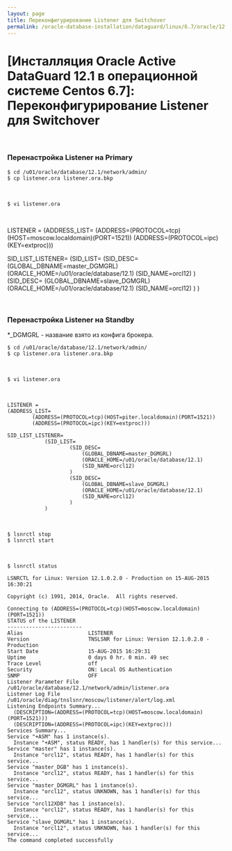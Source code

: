 ```yaml
---
layout: page
title: Переконфигурирование Listener для Switchover
permalink: /oracle-database-installation/dataguard/linux/6.7/oracle/12.1/broker/switchover-listener-config/
---
```


# [Инсталляция Oracle Active DataGuard 12.1 в операционной системе Centos 6.7]: Переконфигурирование Listener для Switchover



<br/>

### Перенастройка Listener на Primary

    $ cd /u01/oracle/database/12.1/network/admin/
    $ cp listener.ora listener.ora.bkp

<br/>

	$ vi listener.ora

<br/>

LISTENER =
(ADDRESS_LIST=
		(ADDRESS=(PROTOCOL=tcp)(HOST=moscow.localdomain)(PORT=1521))
		(ADDRESS=(PROTOCOL=ipc)(KEY=extproc)))

SID_LIST_LISTENER=
			(SID_LIST=
					(SID_DESC=
						(GLOBAL_DBNAME=master_DGMGRL)
						(ORACLE_HOME=/u01/oracle/database/12.1)
						(SID_NAME=orcl12)
					)
                    (SID_DESC=
                        (GLOBAL_DBNAME=slave_DGMGRL)
                        (ORACLE_HOME=/u01/oracle/database/12.1)
                        (SID_NAME=orcl12)
                    )
			)

<br/>

### Перенастройка Listener на Standby


*_DGMGRL - название взято из конфига брокера.


    $ cd /u01/oracle/database/12.1/network/admin/
    $ cp listener.ora listener.ora.bkp

<br/>

	$ vi listener.ora

<br/>

    LISTENER =
    (ADDRESS_LIST=
            (ADDRESS=(PROTOCOL=tcp)(HOST=piter.localdomain)(PORT=1521))
            (ADDRESS=(PROTOCOL=ipc)(KEY=extproc)))

    SID_LIST_LISTENER=
                (SID_LIST=
                        (SID_DESC=
                            (GLOBAL_DBNAME=master_DGMGRL)
                            (ORACLE_HOME=/u01/oracle/database/12.1)
                            (SID_NAME=orcl12)
                        )
                        (SID_DESC=
                            (GLOBAL_DBNAME=slave_DGMGRL)
                            (ORACLE_HOME=/u01/oracle/database/12.1)
                            (SID_NAME=orcl12)
                        )
                )

<br/>

    $ lsnrctl stop
    $ lsnrctl start


<br/>

    $ lsnrctl status

    LSNRCTL for Linux: Version 12.1.0.2.0 - Production on 15-AUG-2015 16:30:21

    Copyright (c) 1991, 2014, Oracle.  All rights reserved.

    Connecting to (ADDRESS=(PROTOCOL=tcp)(HOST=moscow.localdomain)(PORT=1521))
    STATUS of the LISTENER
    ------------------------
    Alias                     LISTENER
    Version                   TNSLSNR for Linux: Version 12.1.0.2.0 - Production
    Start Date                15-AUG-2015 16:29:31
    Uptime                    0 days 0 hr. 0 min. 49 sec
    Trace Level               off
    Security                  ON: Local OS Authentication
    SNMP                      OFF
    Listener Parameter File   /u01/oracle/database/12.1/network/admin/listener.ora
    Listener Log File         /u01/oracle/diag/tnslsnr/moscow/listener/alert/log.xml
    Listening Endpoints Summary...
      (DESCRIPTION=(ADDRESS=(PROTOCOL=tcp)(HOST=moscow.localdomain)(PORT=1521)))
      (DESCRIPTION=(ADDRESS=(PROTOCOL=ipc)(KEY=extproc)))
    Services Summary...
    Service "+ASM" has 1 instance(s).
      Instance "+ASM", status READY, has 1 handler(s) for this service...
    Service "master" has 1 instance(s).
      Instance "orcl12", status READY, has 1 handler(s) for this service...
    Service "master_DGB" has 1 instance(s).
      Instance "orcl12", status READY, has 1 handler(s) for this service...
    Service "master_DGMGRL" has 1 instance(s).
      Instance "orcl12", status UNKNOWN, has 1 handler(s) for this service...
    Service "orcl12XDB" has 1 instance(s).
      Instance "orcl12", status READY, has 1 handler(s) for this service...
    Service "slave_DGMGRL" has 1 instance(s).
      Instance "orcl12", status UNKNOWN, has 1 handler(s) for this service...
    The command completed successfully

